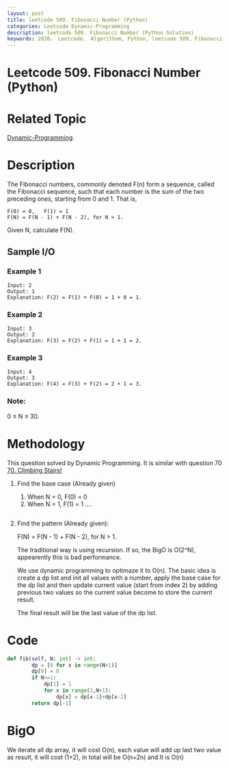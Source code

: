 ```yaml
---
layout: post
title: leetcode 509. Fibonacci Number (Python)
categories: Leetcode Dynamic-Programming
description: leetcode 509. Fibonacci Number (Python Solution)
keywords: 2020， Leetcode， Algorithem, Python, leetcode 509, Fibonacci Number, zhenyu
---
```


# Leetcode 509. Fibonacci Number (Python)

# Related Topic
<a href="/categories/#Dynamic-Programming" target="_blank"> Dynamic-Programming</a>.

# Description
The Fibonacci numbers, commonly denoted F(n) form a sequence, called the Fibonacci sequence, such that each number is the sum of the two preceding ones, starting from 0 and 1. That is,
```
F(0) = 0,   F(1) = 1
F(N) = F(N - 1) + F(N - 2), for N > 1.
```
Given N, calculate F(N).

## Sample I/O
### Example 1
```
Input: 2
Output: 1
Explanation: F(2) = F(1) + F(0) = 1 + 0 = 1.
```

### Example 2
```
Input: 3
Output: 2
Explanation: F(3) = F(2) + F(1) = 1 + 1 = 2.
```

### Example 3
```
Input: 4
Output: 3
Explanation: F(4) = F(3) + F(2) = 2 + 1 = 3.
```

### Note:
0 ≤ N ≤ 30.

# Methodology
This question solved by Dynamic Programming. It is similar with question 70 <a href="https://leetcode.com/problems/climbing-stairs/" target="_blank">70. Climbing Stairs!</a>

1. Find the base case (Already given)

   1. When N = 0, F(0) = 0
   2. When N = 1, F(1) = 1
   ....
   ```
2. Find the pattern (Already given): 

   F(N) = F(N - 1) + F(N - 2), for N > 1.

   The traditional way is using recursion. If so, the BigO is O(2^N), appearently this is bad performance.

   We use dynamic programming to optimaze it to O(n). The basic idea is create a dp list and init all values with a number, apply the base case for the dp list and then update current value (start from index 2) by adding previous two values so the current value become to store the current result.

   The final result will be the last value of the dp list.


# Code
```python
def fib(self, N: int) -> int:
        dp = [0 for x in range(N+1)]
        dp[0] = 0
        if N>=1:
            dp[1] = 1
            for x in range(2,N+1):
                dp[x] = dp[x-1]+dp[x-2]
        return dp[-1]
```

# BigO
We iterate all dp array, it will cost O(n), each value will add up last two value as result, it will cost (1+2), in total will be O(n+2n) and It is O(n)
